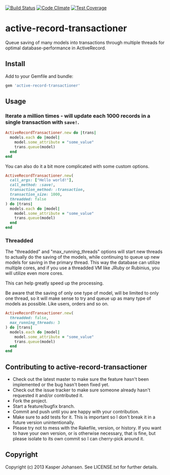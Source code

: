 [![Build Status](https://api.shippable.com/projects/540e7b993479c5ea8f9ec1f2/badge?branchName=master)](https://app.shippable.com/projects/540e7b993479c5ea8f9ec1f2/builds/latest)
[![Code Climate](https://codeclimate.com/github/kaspernj/active-record-transactioner/badges/gpa.svg)](https://codeclimate.com/github/kaspernj/active-record-transactioner)
[![Test Coverage](https://codeclimate.com/github/kaspernj/active-record-transactioner/badges/coverage.svg)](https://codeclimate.com/github/kaspernj/active-record-transactioner)

# active-record-transactioner

Queue saving of many models into transactions through multiple threads for optimal database-performance in ActiveRecord.

## Install

Add to your Gemfile and bundle:
```ruby
gem 'active-record-transactioner'
```

## Usage

### Iterate a million times - will update each 1000 records in a single transaction with `save!`.
```ruby
ActiveRecordTransactioner.new do |trans|
  models.each do |model|
    model.some_attribute = "some_value"
    trans.queue(model)
  end
end
```

You can also do it a bit more complicated with some custom options.
```ruby
ActiveRecordTransactioner.new(
  call_args: ["Hello world!"],
  call_method: :save!,
  transaction_method: :transaction,
  transaction_size: 1000,
  threadded: false
) do |trans|
  models.each do |model|
    model.some_attribute = "some_value"
    trans.queue(model)
  end
end
```

### Threadded

The "threadded" and "max_running_threads" options will start new threads to actually do the saving of the models, while continuing to queue up new models for saving in the primary thread. This way the database can utilize multiple cores, and if you use a threadded VM like JRuby or Rubinius, you will utilize even more cores.

This can help greatly speed up the processing.

Be aware that the saving of only one type of model, will be limited to only one thread, so it will make sense to try and queue up as many type of models as possible. Like users, orders and so on.

```ruby
ActiveRecordTransactioner.new(
  threadded: false,
  max_running_threads: 3
) do |trans|
  models.each do |model|
    model.some_attribute = "some_value"
    trans.queue(model)
  end
end
```

## Contributing to active-record-transactioner
 
* Check out the latest master to make sure the feature hasn't been implemented or the bug hasn't been fixed yet.
* Check out the issue tracker to make sure someone already hasn't requested it and/or contributed it.
* Fork the project.
* Start a feature/bugfix branch.
* Commit and push until you are happy with your contribution.
* Make sure to add tests for it. This is important so I don't break it in a future version unintentionally.
* Please try not to mess with the Rakefile, version, or history. If you want to have your own version, or is otherwise necessary, that is fine, but please isolate to its own commit so I can cherry-pick around it.

## Copyright

Copyright (c) 2013 Kasper Johansen. See LICENSE.txt for
further details.
